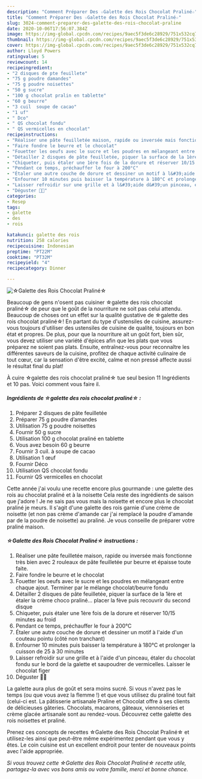 ```yaml
---
description: "Comment Préparer Des ☆Galette des Rois Chocolat Praliné☆"
title: "Comment Préparer Des ☆Galette des Rois Chocolat Praliné☆"
slug: 3024-comment-preparer-des-galette-des-rois-chocolat-praline
date: 2020-10-06T17:56:07.384Z
image: https://img-global.cpcdn.com/recipes/9aec5f3de6c28929/751x532cq70/☆galette-des-rois-chocolat-praline☆-photo-principale-de-la-recette.jpg
thumbnail: https://img-global.cpcdn.com/recipes/9aec5f3de6c28929/751x532cq70/☆galette-des-rois-chocolat-praline☆-photo-principale-de-la-recette.jpg
cover: https://img-global.cpcdn.com/recipes/9aec5f3de6c28929/751x532cq70/☆galette-des-rois-chocolat-praline☆-photo-principale-de-la-recette.jpg
author: Lloyd Powers
ratingvalue: 5
reviewcount: 14
recipeingredient:
- "2 disques de pte feuillete"
- "75 g poudre damandes"
- "75 g poudre noisettes"
- "50 g sucre"
- "100 g chocolat pralin en tablette"
- "60 g beurre"
- "3 cuil  soupe de cacao"
- "1 uf"
- " Dco"
- " QS chocolat fondu"
- " QS vermicelles en chocolat"
recipeinstructions:
- "Réaliser une pâte feuilletée maison, rapide ou inversée mais fonctionne très bien avec 2 rouleaux de pâte feuilletée pur beurre et épaisse toute faite."
- "Faire fondre le beurre et le chocolat"
- "Fouetter les oeufs avec le sucre et les poudres en mélangeant entre chaque ajout. Terminer par le mélange chocolat/beurre fondu"
- "Détailler 2 disques de pâte feuilletée, piquer la surface de la 1ère et étaler la crème choco praliné... placer la fève puis recouvrir du second disque"
- "Chiqueter, puis étaler une 1ère fois de la dorure et réserver 10/15 minutes au froid"
- "Pendant ce temps, préchauffer le four à 200°C"
- "Étaler une autre couche de dorure et dessiner un motif à l&#39;aide d&#39;un couteau pointu (côté non tranchant)"
- "Enfourner 10 minutes puis baisser la température à 180°C et prolonger la cuisson de 25 à 30 minutes"
- "Laisser refroidir sur une grille et à l&#39;aide d&#39;un pinceau, étaler du chocolat fondu sur le bord de la galette et saupoudrer de vermicelles. Laisser le chocolat figer"
- "Déguster 👑😋"
categories:
- Resep
tags:
- galette
- des
- rois

katakunci: galette des rois 
nutrition: 258 calories
recipecuisine: Indonesian
preptime: "PT22M"
cooktime: "PT32M"
recipeyield: "4"
recipecategory: Dinner

---
```



![☆Galette des Rois Chocolat Praliné☆](https://img-global.cpcdn.com/recipes/9aec5f3de6c28929/751x532cq70/☆galette-des-rois-chocolat-praline☆-photo-principale-de-la-recette.jpg)

Beaucoup de gens n'osent pas cuisiner ☆galette des rois chocolat praliné☆ de peur que le goût de la nourriture ne soit pas celui attendu. Beaucoup de choses ont un effet sur la qualité gustative de ☆galette des rois chocolat praliné☆! En partant du type d'ustensiles de cuisine, assurez-vous toujours d'utiliser des ustensiles de cuisine de qualité, toujours en bon état et propres. De plus, pour que la nourriture ait un goût fort, bien sûr, vous devez utiliser une variété d'épices afin que les plats que vous préparez ne soient pas plats. Ensuite, entraînez-vous pour reconnaître les différentes saveurs de la cuisine, profitez de chaque activité culinaire de tout cœur, car la sensation d'être excité, calme et non pressé affecte aussi le résultat final du plat!

<!--inarticleads1-->

À cuire ☆galette des rois chocolat praliné☆ tue seul besion 11 Ingrédients et 10 pas. Voici comment vous faire il.

##### Ingrédients de ☆galette des rois chocolat praliné☆ :

1. Préparer 2 disques de pâte feuilletée
1. Préparer 75 g poudre d’amandes
1. Utilisation 75 g poudre noisettes
1. Fournir 50 g sucre
1. Utilisation 100 g chocolat praliné en tablette
1. Vous avez besoin 60 g beurre
1. Fournir 3 cuil. à soupe de cacao
1. Utilisation 1 œuf
1. Fournir  Déco
1. Utilisation  QS chocolat fondu
1. Fournir  QS vermicelles en chocolat


Cette année j&#39;ai voulu une recette encore plus gourmande : une galette des rois au chocolat praliné et à la noisette Cela reste des ingrédients de saison que j&#39;adore ! Je ne sais pas vous mais la noisette et encore plus le chocolat praliné je meurs. Il s&#39;agit d&#39;une galette des rois garnie d&#39;une crème de noisette (et non pas crème d&#39;amande car j&#39;ai remplacé la poudre d&#39;amande par de la poudre de noisette) au praliné. Je vous conseille de préparer votre praliné maison. 

<!--inarticleads2-->

##### ☆Galette des Rois Chocolat Praliné☆ instructions :

1. Réaliser une pâte feuilletée maison, rapide ou inversée mais fonctionne très bien avec 2 rouleaux de pâte feuilletée pur beurre et épaisse toute faite.
1. Faire fondre le beurre et le chocolat
1. Fouetter les oeufs avec le sucre et les poudres en mélangeant entre chaque ajout. Terminer par le mélange chocolat/beurre fondu
1. Détailler 2 disques de pâte feuilletée, piquer la surface de la 1ère et étaler la crème choco praliné... placer la fève puis recouvrir du second disque
1. Chiqueter, puis étaler une 1ère fois de la dorure et réserver 10/15 minutes au froid
1. Pendant ce temps, préchauffer le four à 200°C
1. Étaler une autre couche de dorure et dessiner un motif à l&#39;aide d&#39;un couteau pointu (côté non tranchant)
1. Enfourner 10 minutes puis baisser la température à 180°C et prolonger la cuisson de 25 à 30 minutes
1. Laisser refroidir sur une grille et à l&#39;aide d&#39;un pinceau, étaler du chocolat fondu sur le bord de la galette et saupoudrer de vermicelles. Laisser le chocolat figer
1. Déguster 👑😋


La galette aura plus de goût et sera moins sucré. Si vous n&#39;avez pas le temps (ou que vous avez la flemme !) et que vous utilisez du praliné tout fait (celui-ci est. La pâtisserie artisanale Praline et Chocolat offre à ses clients de délicieuses gâteries. Chocolats, macarons, gâteaux, viennoiseries et crème glacée artisanale sont au rendez-vous. Découvrez cette galette des rois noisettes et praliné. 

<!--inarticleads1-->

<p>
Prenez ces concepts de recettes ☆Galette des Rois Chocolat Praliné☆ et utilisez-les ainsi que peut-être même expérimentez pendant que vous y êtes. Le coin cuisine est un excellent endroit pour tenter de nouveaux points avec l'aide appropriée.
</p>

<p>
<i>Si vous trouvez cette ☆Galette des Rois Chocolat Praliné☆ recette utile, partagez-la avec vos bons amis ou votre famille, merci et bonne chance.</i>
</p>

